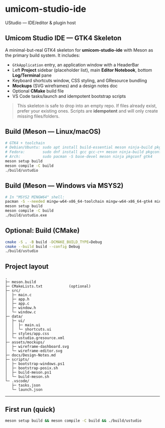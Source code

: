 # umicom-studio-ide

UStudio — IDE/editor &amp; plugin host


## Umicom Studio IDE — GTK4 Skeleton

A minimal-but-real GTK4 skeleton for **umicom-studio-ide** with Meson as the primary build system.
It includes:

- `GtkApplication` entry, an application window with a HeaderBar
- Left **Project** sidebar (placeholder list), main **Editor Notebook**, bottom **Log/Terminal** pane
- Keyboard shortcuts window, CSS styling, and GResource bundling
- **Mockups** (SVG wireframes) and a design notes doc
- Optional **CMake** build file
- VS Code tasks/launch and idempotent bootstrap scripts

> This skeleton is safe to drop into an empty repo. If files already exist, prefer your existing ones.
> Scripts are **idempotent** and will only create missing files/folders.

## Build (Meson — Linux/macOS)
```bash
# GTK4 + toolchain
# Debian/Ubuntu: sudo apt install build-essential meson ninja-build pkg-config libgtk-4-dev
# Fedora:        sudo dnf install gcc gcc-c++ meson ninja-build pkgconf-pkg-config gtk4-devel
# Arch:          sudo pacman -S base-devel meson ninja pkgconf gtk4
meson setup build
meson compile -C build
./build/ustudio
```

## Build (Meson — Windows via MSYS2)
```bash
# In "MSYS2 MINGW64" shell:
pacman -S --needed mingw-w64-x86_64-toolchain mingw-w64-x86_64-gtk4 mingw-w64-x86_64-meson mingw-w64-x86_64-ninja mingw-w64-x86_64-pkgconf
meson setup build
meson compile -C build
./build/ustudio.exe
```

## Optional: Build (CMake)
```bash
cmake -S . -B build -DCMAKE_BUILD_TYPE=Debug
cmake --build build --config Debug
./build/ustudio
```

## Project layout
```
.
├─ meson.build
├─ CMakeLists.txt            (optional)
├─ src/
│  ├─ main.c
│  ├─ app.h
│  ├─ app.c
│  ├─ window.h
│  └─ window.c
├─ data/
│  ├─ ui/
│  │  ├─ main.ui
│  │  └─ shortcuts.ui
│  ├─ styles/app.css
│  └─ ustudio.gresource.xml
├─ assets/mockups/
│  ├─ wireframe-dashboard.svg
│  └─ wireframe-editor.svg
├─ docs/Design-Notes.md
├─ scripts/
│  ├─ bootstrap-windows.ps1
│  ├─ bootstrap-posix.sh
│  ├─ build-meson.ps1
│  └─ build-meson.sh
└─ .vscode/
   ├─ tasks.json
   └─ launch.json
```

---
## First run (quick)
```bash
meson setup build && meson compile -C build && ./build/ustudio
```
